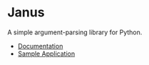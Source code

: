 # Janus

A simple argument-parsing library for Python.

* [Documentation](http://www.dmulholl.com/docs/janus-python/)
* [Sample Application](https://github.com/dmulholl/janus-python/blob/master/example.py)

